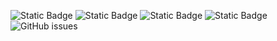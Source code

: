 ![Static Badge](https://img.shields.io/badge/blacklists-60-000000) ![Static Badge](https://img.shields.io/badge/blacklisted-3056364-cc0000) ![Static Badge](https://img.shields.io/badge/whitelisted-2242-00CC00) ![Static Badge](https://img.shields.io/badge/streaming_blacklist-28106-000000) ![GitHub issues](https://img.shields.io/github/issues/fabriziosalmi/blacklists)
